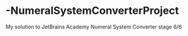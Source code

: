 # -NumeralSystemConverterProject
My solution to  JetBrains Academy Numeral System Converter stage 6/6
